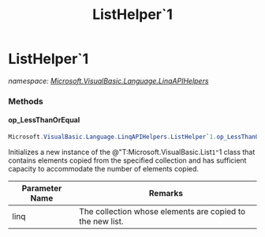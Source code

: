 ﻿---
title: ListHelper`1
---

# ListHelper`1
_namespace: [Microsoft.VisualBasic.Language.LinqAPIHelpers](N-Microsoft.VisualBasic.Language.LinqAPIHelpers.html)_



### Methods

#### op_LessThanOrEqual
```csharp
Microsoft.VisualBasic.Language.LinqAPIHelpers.ListHelper`1.op_LessThanOrEqual(Microsoft.VisualBasic.Language.LinqAPIHelpers.ListHelper{`0},System.Collections.Generic.IEnumerable{System.Collections.Generic.IEnumerable{System.Collections.Generic.IEnumerable{`0}}})
```
Initializes a new instance of the @"T:Microsoft.VisualBasic.List`1"`1 class that
 contains elements copied from the specified collection and has sufficient capacity
 to accommodate the number of elements copied.

|Parameter Name|Remarks|
|--------------|-------|
|linq|The collection whose elements are copied to the new list.|





